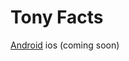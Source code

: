 # Tony Facts

[Android](https://play.google.com/store/apps/details?id=com.walley.tonyfacts)
ios (coming soon)

